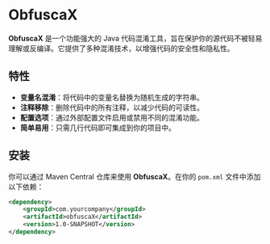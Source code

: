 # ObfuscaX

**ObfuscaX** 是一个功能强大的 Java 代码混淆工具，旨在保护你的源代码不被轻易理解或反编译。它提供了多种混淆技术，以增强代码的安全性和隐私性。

## 特性

- **变量名混淆**：将代码中的变量名替换为随机生成的字符串。
- **注释移除**：删除代码中的所有注释，以减少代码的可读性。
- **配置选项**：通过外部配置文件启用或禁用不同的混淆功能。
- **简单易用**：只需几行代码即可集成到你的项目中。

## 安装

你可以通过 Maven Central 仓库来使用 **ObfuscaX**。在你的 `pom.xml` 文件中添加以下依赖：

```xml
<dependency>
    <groupId>com.yourcompany</groupId>
    <artifactId>obfuscaX</artifactId>
    <version>1.0-SNAPSHOT</version>
</dependency>
```
